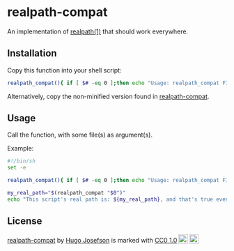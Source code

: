 # realpath-compat

An implementation of [realpath(1)](https://linux.die.net/man/1/realpath) that
should work everywhere.

## Installation

Copy this function into your shell script:

```sh
realpath_compat(){ if [ $# -eq 0 ];then echo "Usage: realpath_compat FILE [FILE ...]">&2;return 1;fi;while [ $# -gt 0 ];do file="$1";shift;if ! [ -e "$file" ];then echo "realpath_compat: $file: No such file or directory">&2;return 1;fi;realpath "$file" 2>/dev/null||readlink -f "$file" 2>/dev/null||zsh -c 'echo ${0:A}' "$file" 2>/dev/null||python3 -c "import os; import sys; print(os.path.realpath(sys.argv[1]))" "$file" 2>/dev/null||node -e "console.log(require('fs').realpathSync(process.argv[1]))" "$file" 2>/dev/null||echo "realpath_compat: $file: Could not resolve real path">&2;done;}
```

Alternatively, copy the non-minified version found in
[realpath-compat](realpath-compat#L6-L30).

## Usage

Call the function, with some file(s) as argument(s).

Example:

```sh
#!/bin/sh
set -e

realpath_compat(){ if [ $# -eq 0 ];then echo "Usage: realpath_compat FILE [FILE ...]">&2;return 1;fi;while [ $# -gt 0 ];do file="$1";shift;if ! [ -e "$file" ];then echo "realpath_compat: $file: No such file or directory">&2;return 1;fi;realpath "$file" 2>/dev/null||readlink -f "$file" 2>/dev/null||zsh -c 'echo ${0:A}' "$file" 2>/dev/null||python3 -c "import os; import sys; print(os.path.realpath(sys.argv[1]))" "$file" 2>/dev/null||node -e "console.log(require('fs').realpathSync(process.argv[1]))" "$file" 2>/dev/null||echo "realpath_compat: $file: Could not resolve real path">&2;done;}

my_real_path="$(realpath_compat "$0")"
echo "This script's real path is: ${my_real_path}, and that's true even if you call it via a symlink."
```

## License

<p xmlns:cc="http://creativecommons.org/ns#" xmlns:dct="http://purl.org/dc/terms/"><a property="dct:title" rel="cc:attributionURL" href="https://github.com/hugojosefson/realpath-compat">realpath-compat</a> by <a rel="cc:attributionURL dct:creator" property="cc:attributionName" href="https://www.hugojosefson.com/">Hugo Josefson</a> is marked with <a href="http://creativecommons.org/publicdomain/zero/1.0?ref=chooser-v1" target="_blank" rel="license noopener noreferrer" style="display:inline-block;">CC0 1.0<img style="height:22px!important;margin-left:3px;vertical-align:text-bottom;" src="https://mirrors.creativecommons.org/presskit/icons/cc.svg?ref=chooser-v1"><img style="height:22px!important;margin-left:3px;vertical-align:text-bottom;" src="https://mirrors.creativecommons.org/presskit/icons/zero.svg?ref=chooser-v1"></a></p>
